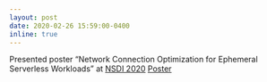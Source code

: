 ```yaml
---
layout: post
date: 2020-02-26 15:59:00-0400
inline: true
---
```


Presented poster “Network Connection Optimization for Ephemeral Serverless Workloads” at [NSDI 2020](https://www.usenix.org/conference/nsdi20) <a href="{{ 'nsdi2020_poster.pdf' | prepend: 'assets/pdf/' | relative_url}}" target="_blank" rel="noopener noreferrer">Poster <i class="fas fa-file-pdf"></i></a>
